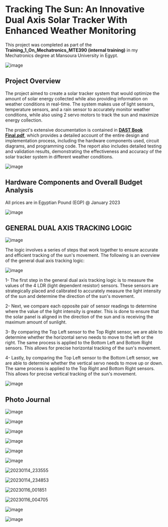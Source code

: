 # Tracking The Sun: An Innovative Dual Axis Solar Tracker With Enhanced Weather Monitoring
This project was completed as part of the **Training_1_On_Mechatronics_MTE390 (internal training)** in my Mechatronics degree at Mansoura University in Egypt.

![image](https://user-images.githubusercontent.com/75787889/227113955-970cc9a1-7100-45d6-b6c1-d4e949467815.png)

## Project Overview
The project aimed to create a solar tracker system that would optimize the amount of solar energy collected while also providing information on weather conditions in real-time. The system makes use of light sensors, temperature sensors, and a rain sensor to accurately monitor weather conditions, while also using 2 servo motors to track the sun and maximize energy collection.

The project's extensive documentation is contained in **[DAST Book Final.pdf](https://github.com/H3EsAwY/TrackingTheSun/blob/main/DAST%20Book%20Final.pdf)**, which provides a detailed account of the entire design and implementation process, including the hardware components used, circuit diagrams, and programming code. The report also includes detailed testing and validation results, demonstrating the effectiveness and accuracy of the solar tracker system in different weather conditions.

![image](https://user-images.githubusercontent.com/75787889/227113739-f211d9a4-123a-4a7c-9f07-20c165f405d4.png) 

## Hardware Components and Overall Budget Analysis
All prices are in Egyptian Pound (EGP) @ January 2023

![image](https://user-images.githubusercontent.com/75787889/227119376-cd952b3e-7283-47eb-be35-6168204bacba.png)

## GENERAL DUAL AXIS TRACKING LOGIC

![image](https://user-images.githubusercontent.com/75787889/227119424-4bd4f149-6d84-46ae-a7f3-b77dc62c4f35.png)

The logic involves a series of steps that work together to ensure accurate and efficient tracking of the sun's movement. The following is an overview of the general dual axis tracking logic:

![image](https://user-images.githubusercontent.com/75787889/227119473-c345ffc7-6b22-448a-b958-b77219a723ef.png)


1-	The first step in the general dual axis tracking logic is to measure the values of the 4 LDR (light dependent resistor) sensors. These sensors are strategically placed and calibrated to accurately measure the light intensity of the sun and determine the direction of the sun's movement.

2-	Next, we compare each opposite pair of sensor readings to determine where the value of the light intensity is greater. This is done to ensure that the solar panel is aligned in the direction of the sun and is receiving the maximum amount of sunlight.

3-	By comparing the Top Left sensor to the Top Right sensor, we are able to determine whether the horizontal servo needs to move to the left or the right. The same process is applied to the Bottom Left and Bottom Right sensors. This allows for precise horizontal tracking of the sun's movement.

4-	Lastly, by comparing the Top Left sensor to the Bottom Left sensor, we are able to determine whether the vertical servo needs to move up or down. The same process is applied to the Top Right and Bottom Right sensors. This allows for precise vertical tracking of the sun's movement.

![image](https://user-images.githubusercontent.com/75787889/227119603-3bf6a8d7-6ddf-4c72-8d55-f229e8c363d3.png)

## Photo Journal

![image](https://user-images.githubusercontent.com/75787889/227121586-072e4279-560d-40fb-a9f2-c29c4188a0fc.png)

![image](https://user-images.githubusercontent.com/75787889/227121618-25ca04a6-ba94-4ac2-b51c-316f24c2ec02.png)

![image](https://user-images.githubusercontent.com/75787889/227122324-64944235-c591-4a00-b120-7ce87eb400a9.png)

![image](https://user-images.githubusercontent.com/75787889/227122411-e122de18-4798-48d0-9968-73f7f9f86ff4.png)

![image](https://user-images.githubusercontent.com/75787889/227121758-4adb8523-203a-4329-baaf-6e7289bb169e.png)

![image](https://user-images.githubusercontent.com/75787889/227121786-6bd4b9ef-08c7-4f03-9b56-335e7227d58a.png)

![20230114_233555](https://user-images.githubusercontent.com/75787889/227121857-ab12edd7-b6bd-497c-8195-86929e3fb0ed.jpg)

![20230114_234853](https://user-images.githubusercontent.com/75787889/227121897-1b85394f-3cd4-4949-9972-a25ae0a412c5.jpg)

![20230116_001851](https://user-images.githubusercontent.com/75787889/227121994-ed1a9aea-85a0-4712-a9ee-c28f4f290fc3.jpg)

![20230116_004705](https://user-images.githubusercontent.com/75787889/227122018-5f0a8a51-5b99-44ee-8259-77e1d4a70fbf.jpg)

![image](https://user-images.githubusercontent.com/75787889/227122599-da2c2798-7033-44a7-aeb5-67ad573579be.png)

![image](https://user-images.githubusercontent.com/75787889/227122652-3433158e-8c60-4f06-9ab6-9e518a9e1d77.png)




